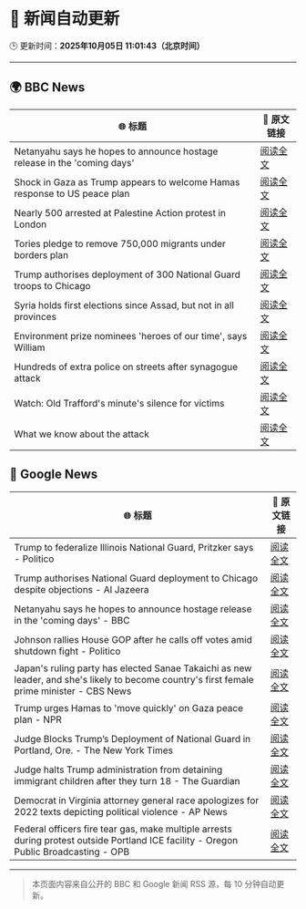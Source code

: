# 🧠 新闻自动更新

🕒 更新时间：**2025年10月05日 11:01:43（北京时间）**

---

## 🌍 BBC News

| 🌐 标题 | 🔗 原文链接 |
|--------|-------------|
| Netanyahu says he hopes to announce hostage release in the 'coming days' | [阅读全文](https://www.bbc.com/news/articles/c5yqv4lz0geo?at_medium=RSS&at_campaign=rss) |
| Shock in Gaza as Trump appears to welcome Hamas response to US peace plan | [阅读全文](https://www.bbc.com/news/articles/c15k199j1x3o?at_medium=RSS&at_campaign=rss) |
| Nearly 500 arrested at Palestine Action protest in London | [阅读全文](https://www.bbc.com/news/articles/ceq2e9x19g8o?at_medium=RSS&at_campaign=rss) |
| Tories pledge to remove 750,000 migrants under borders plan | [阅读全文](https://www.bbc.com/news/articles/c708g5x2yqzo?at_medium=RSS&at_campaign=rss) |
| Trump authorises deployment of 300 National Guard troops to Chicago | [阅读全文](https://www.bbc.com/news/articles/c2dnk0ee6pyo?at_medium=RSS&at_campaign=rss) |
| Syria holds first elections since Assad, but not in all provinces | [阅读全文](https://www.bbc.com/news/articles/czrpx1vvr45o?at_medium=RSS&at_campaign=rss) |
| Environment prize nominees 'heroes of our time', says William | [阅读全文](https://www.bbc.com/news/articles/cz08591znr8o?at_medium=RSS&at_campaign=rss) |
| Hundreds of extra police on streets after synagogue attack | [阅读全文](https://www.bbc.com/news/articles/crkj50gd217o?at_medium=RSS&at_campaign=rss) |
| Watch: Old Trafford's minute's silence for victims | [阅读全文](https://www.bbc.com/news/videos/c89dnyz95k0o?at_medium=RSS&at_campaign=rss) |
| What we know about the attack | [阅读全文](https://www.bbc.com/news/articles/cd63p1djgd7o?at_medium=RSS&at_campaign=rss) |

## 📰 Google News

| 🌐 标题 | 🔗 原文链接 |
|--------|-------------|
| Trump to federalize Illinois National Guard, Pritzker says - Politico | [阅读全文](https://news.google.com/rss/articles/CBMihgFBVV95cUxQNWxPQTBCWjRMSEhTNUtHd3hCV2s0YTBtRXlIVV9Ybzd2bnVmZFVxQzF6VHB5eTBzOE1JaVNVYWxfenlaOU41eldkMzJTUHNyYkpPQ3BpTnRrNDRtMXpPNldOMFlVWjMzYWFqNnlfclJkT2RJMWRRM1c3LVBjRG5QYVFSQ0Z0QQ?oc=5) |
| Trump authorises National Guard deployment to Chicago despite objections - Al Jazeera | [阅读全文](https://news.google.com/rss/articles/CBMiqwFBVV95cUxOeVlzLXR1VWJxMEk2ZGozR1JPVEtfc3BVN2daVkJibHFTR2RtUl9yc29NTUI0SXI0Z1JPVUNlamFBTVZLMmk5dXpOdFp5a2pyRWxwdVVFYlhiT0d0Yk8wUWtHSXRqT0lObkp5aXplSEo4YnNPZHZTS3I4cHFxMkctejdERndpNkFjQkpjX05FMXhjaU85RTVXbkxFMjFuRmpDOF81aGFCOV9EY3PSAbABQVVfeXFMUG9ZY09LSFJhNjFqNkVZWWJMel92QWpUbHNKVzJ6YzRXbERFX0JHdUowZDBHWG9qZWpGdWFUN1NDV2JjZlJzNG0wMXpZZTdlUWVfVEtlclA0bWo2VVJqamRCc2w1ZlFFbWRqS0RuNzRsTW1pSXMwb0duQk1KQlB5M0RxcE9iVFItbnZDRFhWMnJVLXlGVElLZGJVUXBydWNlcGRKTmRzamZfM01Fbmo1Qk4?oc=5) |
| Netanyahu says he hopes to announce hostage release in the 'coming days' - BBC | [阅读全文](https://news.google.com/rss/articles/CBMiWkFVX3lxTFBhOURQQjBhMGZKc1AyaWw5b1VhdVJaUzZWbXBUNFI1dDFweEExZk8ydHBzZHJhNmdfR2VKZHRqVVVRREpaZGE1a005RFlWUVJDYnRQZlpLUXRqdw?oc=5) |
| Johnson rallies House GOP after he calls off votes amid shutdown fight - Politico | [阅读全文](https://news.google.com/rss/articles/CBMigwFBVV95cUxOU0U3d1VFTU1PUzd0SG9zVmZ3VkJmYU9HNWd2R1VXMUV4N2FqcTl4UWxCZ2R6cTFvWGlfWVhfaldoMW5Da1dXYXFzamlma1oxd0JCeXNJUlpuT19PYnYzWHA0VFhaVW1kQmRQWGg2Wjh3Mm1MTUNKZUp3dmhkTF9HcWZMRQ?oc=5) |
| Japan's ruling party has elected Sanae Takaichi as new leader, and she's likely to become country's first female prime minister - CBS News | [阅读全文](https://news.google.com/rss/articles/CBMijgFBVV95cUxOQ1g2VEVVOUJ1SzRKZW1MWW16MzlWQTNNREU2d3RxX0lITnFNd1dLZThWdF96OWdPa2ZpbEhHdl9WR2hYR1V6YnNwaklSWDR0N0RmeFFfeG9ocE5YYzVTSVJVYkZlWlpGZ3FfdExMa1VHZVRPcHN5TDRHdFV6ZkpXNHA4QVZvQ25BdFNNclJn0gGTAUFVX3lxTE4xQ1AyRVQ5a3l0RG1NdTNSU3cwMWgwVzZ6MXVrOVhaUDNEekgyZjlNN1RVSW5NSXdtalUxa0w0RFpFQWZUVk5IZzBudlFSbE00NVdWTWRKSk5IQl9sQmZaaWw2cHhrTUxyOXZ5UEc5VG02a3NjdWNjbjYyN1FDSTNQVzduUjRnNEVFWFF3dElqM01ocw?oc=5) |
| Trump urges Hamas to 'move quickly' on Gaza peace plan - NPR | [阅读全文](https://news.google.com/rss/articles/CBMifEFVX3lxTE9PWkRZM3Y2bHc4NDZwSkU1MUNpeEo4SmtUcjFEQlZMeTJpX2pvT3VoYTd1amlrTEZTT0dwcXFTamtyWWhqTGNXVWNEblA1MkpTQ1dENFVzN1hYZUs2Y1N6WkpFVGFZYVhfbjdCa2pfanRVYTJtTnRRUDZhclM?oc=5) |
| Judge Blocks Trump’s Deployment of National Guard in Portland, Ore. - The New York Times | [阅读全文](https://news.google.com/rss/articles/CBMikgFBVV95cUxNZTVjaGVVRUtkZmZLNHZISThVRk11Z1lWQ0o4VDJZTFE5YmNHR09HRTFXanNqeno2S0E4eXZCQXo5X1VNY0RDdW9rQ2p2VkhFVjZnM25pelRNc1ZiTUNMWWpKbjM2WlBiMWMzWkFCOXBFUF9PQzJGdHNIRmZheWhDR19CeFJ4LWE4NExxMFRTd01Vdw?oc=5) |
| Judge halts Trump administration from detaining immigrant children after they turn 18 - The Guardian | [阅读全文](https://news.google.com/rss/articles/CBMikAFBVV95cUxOMmswbFRCNDFHbU56blQzbUpEcHJkZ1I5dUFBbzlHQWhhQUwxTjUwYjF3czE5SFlWRlBIamx4bGhQeHJWbmpUODJsRTg5RUtZZDg4REtWS3EtZV9BaUh3S1JUZ2paZ0thSWdyU2dnOWZCU1dmMGh4RHZXSHZZNWRTRThGcjlRZWJ4Ml9pT25rbXc?oc=5) |
| Democrat in Virginia attorney general race apologizes for 2022 texts depicting political violence - AP News | [阅读全文](https://news.google.com/rss/articles/CBMilAFBVV95cUxOaWMwa09LSzN0R3BHQkVuVVJCSS1NQlNvejJBSEtfdGJqNnd0XzNGMHVpME9BV2pJZHFhb2VXbVAwMV9DTDlOXzJ3LWJQd09GZkZVUGhBbWpZSUZuUEJPMGZlUlZleEVCQmNTNXVNeVJOWVlmTEwwTTlVQXBJUU9RemFlRmR2RVBBUVQtb0tlN3hmSjFl?oc=5) |
| Federal officers fire tear gas, make multiple arrests during protest outside Portland ICE facility - Oregon Public Broadcasting - OPB | [阅读全文](https://news.google.com/rss/articles/CBMieEFVX3lxTFB5eFpib0JSeHJRSFJ2SGdnMlN6RnFsU1RKSmx2Q1d5SXJsOE5acEc2Y1dRdWFRQm1EWFRlNmZWWFo3VzhDMFpzM2ZBdlBOTXJsRlA5VGxWSWREeVV6VWZOUlYwVmNJcktMZjc4WHdZUXoxb0ZvWG5wWA?oc=5) |

---
> 本页面内容来自公开的 BBC 和 Google 新闻 RSS 源，每 10 分钟自动更新。